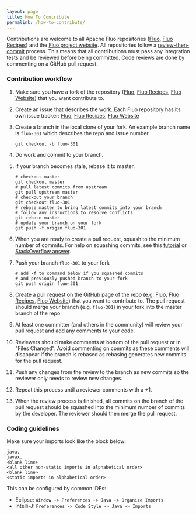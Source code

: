 ```yaml
---
layout: page
title: How To Contribute
permalink: /how-to-contribute/
---
```


Contributions are welcome to all Apache Fluo repositories ([Fluo][f], [Fluo Recipes][r]) and the [Fluo project website][w].  All repositories follow a [review-then-commit][rtc] process.
This means that all contributions must pass any integration tests and be reviewed before being committed. Code reviews are done by commenting on a GitHub pull request.

### Contribution workflow
 
1. Make sure you have a fork of the repository ([Fluo][f], [Fluo Recipes][r], [Fluo Website][w]) that you want contribute to.
1. Create an issue that describes the work.  Each Fluo repository has its own issue tracker: [Fluo][fi], [Fluo Recipes][ri], [Fluo Website][wi]
1. Create a branch in the local clone of your fork. An example branch name is `fluo-301` which describes the repo and issue number.

   ```shell
   git checkout -b fluo-301
   ```

1. Do work and commit to your branch.
1. If your branch becomes stale, rebase it to master.

   ```shell
   # checkout master
   git checkout master
   # pull latest commits from upstream
   git pull upstream master
   # checkout your branch
   git checkout fluo-301
   # rebase master to bring latest commits into your branch
   # follow any insructions to resolve conflicts
   git rebase master
   # update your branch on your fork
   git push -f origin fluo-301
   ```

1. When you are ready to create a pull request, squash to the minimum number of commits. For help on squashing commits, see this [tutorial] or [StackOverflow answer][stackoverflow].
1. Push your branch `fluo-301` to your fork

   ```shell
   # add -f to command below if you squashed commits
   # and previously pushed branch to your fork
   git push origin fluo-301
   ```
1. Create a pull request on the GitHub page of the repo (e.g. [Fluo][f], [Fluo Recipes][r], [Fluo Website][w]) that you want to contribute to.  The pull request should merge your branch (e.g. `fluo-301`) in your fork into the master branch of the repo.
1. At least one committer (and others in the community) will review your pull request and add any comments to your code.
1. Reviewers should make comments at bottom of the pull request or in "Files Changed".  Avoid commenting on commits as these comments will disappear if the branch is rebased as rebasing generates new commits for the pull request.
1. Push any changes from the review to the branch as new commits so the reviewer only needs to review new changes.
1. Repeat this process until a reviewer comments with a +1.
1. When the review process is finished, all commits on the branch of the pull request should be squashed into the minimum number of commits by the developer.  The reviewer should then merge the pull request.

### Coding guidelines

Make sure your imports look like the block below:

```
java.
javax.
<blank line>
<all other non-static imports in alphabetical order>
<blank line>
<static imports in alphabetical order>
```

This can be configured by common IDEs:

* Eclipse: ```Window -> Preferences -> Java -> Organize Imports```
* Intelli-J: ```Preferences -> Code Style -> Java -> Imports```

[f]: https://github.com/apache/fluo
[r]: https://github.com/apache/fluo-recipes
[w]: https://github.com/apache/incubator-fluo-website
[fi]: https://github.com/apache/fluo/issues
[ri]: https://github.com/apache/fluo-recipes/issues
[wi]: https://github.com/apache/incubator-fluo-website/issues
[tutorial]: http://gitready.com/advanced/2009/02/10/squashing-commits-with-rebase.html
[stackoverflow]: http://stackoverflow.com/questions/5189560/squash-my-last-x-commits-together-using-git
[rtc]: http://www.apache.org/foundation/glossary.html#ReviewThenCommit

